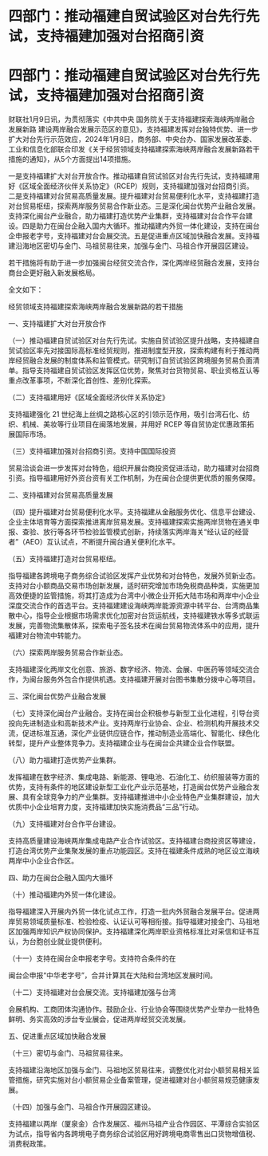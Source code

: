 # 四部门：推动福建自贸试验区对台先行先试，支持福建加强对台招商引资

# 四部门：推动福建自贸试验区对台先行先试，支持福建加强对台招商引资

财联社1月9日讯，为贯彻落实《中共中央 国务院关于支持福建探索海峡两岸融合发展新路
建设两岸融合发展示范区的意见》，支持福建发挥对台独特优势、进一步扩大对台先行示范效应，2024年1月8日，商务部、中央台办、国家发展改革委、工业和信息化部联合印发《关于经贸领域支持福建探索海峡两岸融合发展新路若干措施的通知》，从5个方面提出14项措施。

一是支持福建扩大对台开放合作。推动福建自贸试验区对台先行先试，支持福建用好《区域全面经济伙伴关系协定》（RCEP）规则，支持福建加强对台招商引资。二是支持福建对台贸易高质量发展。提升福建对台贸易便利化水平，支持福建打造对台贸易枢纽，探索两岸服务贸易合作新业态。三是深化闽台优势产业融合发展。支持深化闽台产业融合，助力福建打造优势产业集群，支持福建对台合作平台建设。四是助力在闽台企融入国内大循环。推动福建内外贸一体化建设，支持在闽台企申报老字号，支持福建对台会展交流。五是促进重点区域加快融合发展。支持福建沿海地区密切与金门、马祖贸易往来，加强与金门、马祖合作开展园区建设。

若干措施将有助于进一步加强闽台经贸交流合作，深化两岸经贸融合发展，支持台商台企更好融入新发展格局。

全文如下：

经贸领域支持福建探索海峡两岸融合发展新路的若干措施

一、支持福建扩大对台开放合作

（一）推动福建自贸试验区对台先行先试。实施自贸试验区提升战略，支持福建自贸试验区率先对接国际高标准经贸规则，推进制度型开放，探索构建有利于推动两岸经贸融合发展的制度体系和监管模式。研究制订自贸试验区跨境服务贸易负面清单。指导支持福建自贸试验区发挥区位优势，聚焦对台货物贸易、职业资格互认等重点改革事项，不断深化首创性、差别化探索。

（二）支持福建用好《区域全面经济伙伴关系协定》

支持福建强化 21 世纪海上丝绸之路核心区的引领示范作用，吸引台湾石化、纺织、机械、美妆等行业项目在闽落地发展，并用好 RCEP
等自贸协定优惠政策拓展国际市场。

（三）支持福建加强对台招商引资。支持中国国际投资

贸易洽谈会进一步发挥对台特色，组织开展台商投资促进活动，助力福建对台招商引资。指导福建用好外资台资有关工作机制，为在闽台企提供更优质的服务保障。

二、支持福建对台贸易高质量发展

（四）提升福建对台贸易便利化水平。支持福建从金融服务优化、信息平台建设、企业主体培育等方面探索推进离岸贸易发展。支持福建探索实施两岸货物在通关申报、查验、放行等各环节检验监管模式创新，持续落实两岸海关“经认证的经营者”（AEO）互认试点，不断提升闽台通关便利化水平。

（五）支持福建打造对台贸易枢纽。

指导福建各跨境电子商务综合试验区发挥产业优势和对台特色，发展外贸新业态。支持对台小额商品交易市场创新发展，适时研究增加市场免税商品种类，实施更加高效便捷的监管措施，将其打造成为台湾中小微企业开拓大陆市场和两岸中小企业深度交流合作的首选平台。支持福建建设海峡两岸能源资源中转平台、台湾商品集散中心，指导企业根据市场需求优化加密对台货运航线，支持福建铁水等多式联运发展，完善物流集散体系，探索电子签名技术在闽台贸易物流体系中的应用，提升福建对台物流中转能力。

（六）探索两岸服务贸易合作新业态。

支持福建深化两岸文化创意、旅游、数字经济、物流、会展、中医药等领域交流合作，为闽台服务外包合作提供机遇。支持福建开展对台图书集散分拨中心等项目。

三、深化闽台优势产业融合发展

（七）支持深化闽台产业融合。支持在闽台企积极参与新型工业化进程，引导台资投向先进制造业和高新技术产业。支持两岸行业协会、企业、检测机构开展技术交流，促进标准互通，深化产业链供应链合作，推动制造业高端化、智能化、绿色化转型，提升产业整体竞争力。支持福建企业与在闽台企共建企业合作联盟。

（八）助力福建打造优势产业集群。

发挥福建在数字经济、集成电路、新能源、锂电池、石油化工、纺织服装等方面的优势，支持有条件的地区建设新型工业化产业示范基地，打造闽台优势产业融合发展、具有全球竞争力的产业集群。支持福建推进中小企业特色产业集群建设，加大优质中小企业培育力度，支持福建加快实施消费品“三品”行动。

（九）支持福建对台合作平台建设。

支持高质量建设海峡两岸集成电路产业合作试验区。支持福建台商投资区等建设，打造台湾优势产业集聚发展的重点功能园区。支持在福建条件成熟的地区设立海峡两岸中小企业合作区。

四、助力在闽台企融入国内大循环

（十）推动福建内外贸一体化建设。

指导福建深入开展内外贸一体化试点工作，打造一批内外贸融合发展平台。促进两岸贸易领域质量标准、检验检疫、认证认可等相衔接。指导福建对接金门、马祖地区加强两岸知识产权协同保护。支持福建深化两岸职业资格标准比对采信和证书互认，为台胞创业就业提供便利。

（十一）支持在闽台企申报老字号。支持符合条件的在

闽台企申报“中华老字号”，合并计算其在大陆和台湾地区发展时间。

（十二）支持福建对台会展交流。支持福建加强与台湾

会展机构、工商团体沟通协作。鼓励企业、行业协会等围绕优势产业举办一批特色鲜明、务实高效的涉台专业展会，促进两岸经贸交流发展。

五、促进重点区域加快融合发展

（十三）密切与金门、马祖贸易往来。

支持福建沿海地区加强与金门、马祖地区贸易往来，调整优化对台小额贸易相关监管措施，研究实施对台小额贸易企业备案管理，促进福建对台小额贸易规范健康发展。

（十四）加强与金门、马祖合作开展园区建设。

支持福建以两岸（厦泉金）合作发展区、福州马祖产业合作园区、平潭综合实验区为试点，指导省内各跨境电子商务综合试验区用好跨境电商零售出口货物增值税、消费税政策。

